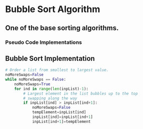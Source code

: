 # Bubble Sort Algorithm
## One of the base sorting algorithms.
### Pseudo Code Implementations

## Bubble Sort Implementation
```python
# Order a list from smallest to largest value.
noMoreSwaps=False
while noMoreSwaps == False:
    noMoreSwaps=True
    for ind in range(len(inpList)-1):
        # Largest element in the list bubbles up to the top
        # swapping along the way
        if inpList[ind] > inpList[ind+1]:
            noMoreSwaps=False
            tempElement=inpList[ind]
            inpList[ind]=inpList[ind+1]
            inpList[ind+1]=tempElement
```